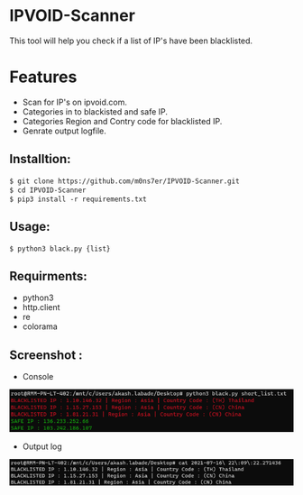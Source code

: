 # IPVOID-Scanner
This tool will help you check if a list of IP's have been blacklisted. 

# Features
- Scan for IP's on ipvoid.com.
- Categories in to blackisted and safe IP.
- Categories Region and Contry code for blacklisted IP.
- Genrate output logfile.

## Installtion:
    $ git clone https://github.com/m0ns7er/IPVOID-Scanner.git
    $ cd IPVOID-Scanner
    $ pip3 install -r requirements.txt

## Usage:
    $ python3 black.py {list}

## Requirments: 
* python3
* http.client
* re
* colorama
 
## Screenshot :

- Console

![IPVOID-Scanner](https://github.com/m0ns7er/IPVOID-Scanner/blob/main/Scanner.PNG)

- Output log

![IPVOID-Scanner](https://github.com/m0ns7er/IPVOID-Scanner/blob/main/log%20output.PNG)
